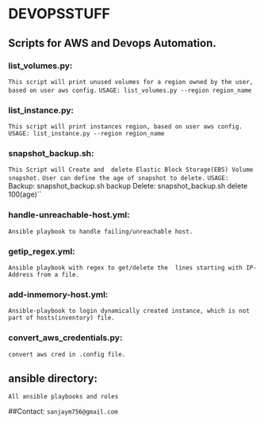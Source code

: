 # DEVOPSSTUFF

## Scripts for AWS and Devops Automation.

### list_volumes.py:
  ```This script will print unused volumes for a region owned by the user, based on user aws config.```
    ``USAGE: list_volumes.py --region region_name``

### list_instance.py:
  ```This script will print instances region, based on user aws config.```
  ``USAGE: list_instance.py --region region_name``

### snapshot_backup.sh:
  ```This Script will Create and  delete Elastic Block Storage(EBS) Volume snapshot.```
  ```User can define the age of snapshot to delete.```
    `` USAGE: 
      ``Backup: snapshot_backup.sh backup
        Delete: snapshot_backup.sh delete 100(age)``

### handle-unreachable-host.yml:
  ```Ansible playbook to handle failing/unreachable host.```

### getip_regex.yml:
  ```Ansible playbook with regex to get/delete the  lines starting with IP-Address from a file.```

### add-inmemory-host.yml:
  ```Ansible-playbook to login dynamically created instance, which is not part of hosts(inventory) file.```

### convert_aws_credentials.py:
  ```convert aws cred in .config file.```

## ansible directory:
  ```All ansible playbooks and roles```

##Contact:
  ```sanjaym756@gmail.com```
